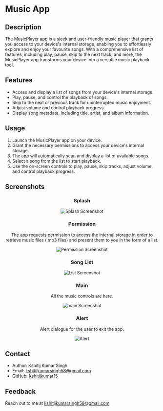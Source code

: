 # Music App

## Description

The MusicPlayer app is a sleek and user-friendly music player that grants you access to your device's internal storage, enabling you to effortlessly explore and enjoy your favourite songs. With a comprehensive list of features, including play, pause, skip to the next track, and more, the MusicPlayer app transforms your device into a versatile music playback tool.

## Features

- Access and display a list of songs from your device's internal storage.
- Play, pause, and control the playback of songs.
- Skip to the next or previous track for uninterrupted music enjoyment.
- Adjust volume and control playback progress.
- Display song metadata, including title, artist, and album information.

## Usage

1. Launch the MusicPlayer app on your device.
2. Grant the necessary permissions to access your device's internal storage.
3. The app will automatically scan and display a list of available songs.
4. Select a song from the list to start playback.
5. Use the on-screen controls to play, pause, skip tracks, adjust volume, and control playback progress.


## Screenshots
<div align="center">
  
### Splash  

![Splash Screenshot](https://github.com/Kshitijkumar15/Music/blob/main/Splashscreen.jpg)

### Permission 

The app requests permission to access the internal storage in order to retrieve music files (.mp3 files) and present them to you in the form of a list.

![Permission Screenshot](https://github.com/Kshitijkumar15/Music/blob/main/Permission.png)

### Song List 

![List Screenshot](https://github.com/Kshitijkumar15/Music/blob/main/Songlist.jpg)

### Main 

All the music controls are here.

![main Screenshot](https://github.com/Kshitijkumar15/Music/blob/main/MainPage.jpg)

### Alert 

Alert dialogue for the user to exit the app.

![Alert](https://github.com/Kshitijkumar15/Music/blob/main/Quit.jpg)
</div>

## Contact

- Author: Kshitij Kumar Singh
- Email: kshitijkumarsingh58@gmail.com
- GitHub: [Kshitijkumar15](https://github.com/kshitijkumar15)


## Feedback

Reach out to me at kshitijkumarsingh58@gmail.com



